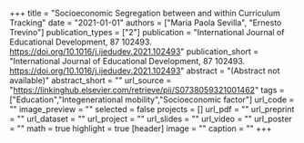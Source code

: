 +++
title = "Socioeconomic Segregation between and within Curriculum Tracking"
date = "2021-01-01"
authors = ["Maria Paola Sevilla", "Ernesto Trevino"]
publication_types = ["2"]
publication = "International Journal of Educational Development, 87 102493. https://doi.org/10.1016/j.ijedudev.2021.102493"
publication_short = "International Journal of Educational Development, 87 102493. https://doi.org/10.1016/j.ijedudev.2021.102493"
abstract = "(Abstract not available)"
abstract_short = ""
url_source = "https://linkinghub.elsevier.com/retrieve/pii/S0738059321001462"
tags = ["Education","Integenerational mobility","Socioeconomic factor"]
url_code = ""
image_preview = ""
selected = false
projects = []
url_pdf = ""
url_preprint = ""
url_dataset = ""
url_project = ""
url_slides = ""
url_video = ""
url_poster = ""
math = true
highlight = true
[header]
image = ""
caption = ""
+++
